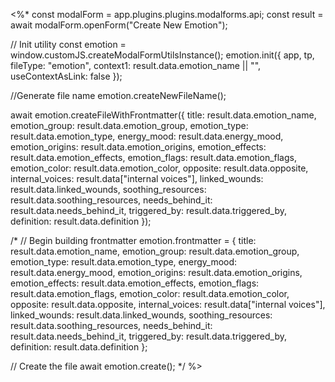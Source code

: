 <%*
const modalForm = app.plugins.plugins.modalforms.api;
const result = await modalForm.openForm("Create New Emotion");

// Init utility
const emotion = window.customJS.createModalFormUtilsInstance();
emotion.init({
  app,
  tp,
  fileType: "emotion",
  context1: result.data.emotion_name || "",
  useContextAsLink: false
});

//Generate file name
emotion.createNewFileName();

await emotion.createFileWithFrontmatter({
title: result.data.emotion_name,
  emotion_group: result.data.emotion_group,
  emotion_type: result.data.emotion_type,
  energy_mood: result.data.energy_mood,
  emotion_origins: result.data.emotion_origins,
  emotion_effects: result.data.emotion_effects,
  emotion_flags: result.data.emotion_flags,
  emotion_color: result.data.emotion_color,
  opposite: result.data.opposite,
  internal_voices: result.data["internal voices"],
  linked_wounds: result.data.linked_wounds,
  soothing_resources: result.data.soothing_resources,
  needs_behind_it: result.data.needs_behind_it,
  triggered_by: result.data.triggered_by,
  definition: result.data.definition
});

/*
// Begin building frontmatter
emotion.frontmatter = {
  title: result.data.emotion_name,
  emotion_group: result.data.emotion_group,
  emotion_type: result.data.emotion_type,
  energy_mood: result.data.energy_mood,
  emotion_origins: result.data.emotion_origins,
  emotion_effects: result.data.emotion_effects,
  emotion_flags: result.data.emotion_flags,
  emotion_color: result.data.emotion_color,
  opposite: result.data.opposite,
  internal_voices: result.data["internal voices"],
  linked_wounds: result.data.linked_wounds,
  soothing_resources: result.data.soothing_resources,
  needs_behind_it: result.data.needs_behind_it,
  triggered_by: result.data.triggered_by,
  definition: result.data.definition
};

// Create the file
await emotion.create();
*/
%>
